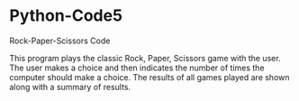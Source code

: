 # Python-Code5
Rock-Paper-Scissors Code

This program plays the classic Rock, Paper, Scissors game with the user.
The user makes a choice and then indicates the number of times the computer should make a choice. The results of all games played are shown along with a summary of results.
